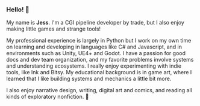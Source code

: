 ### Hello! 👋

My name is **Jess**. I'm a CGI pipeline developer by trade, but I also enjoy making little games and strange tools!

My professional experience is largely in Python but I work on my own time on learning and developing in languages like C# and Javascript, and in environments such as Unity, UE4+ and Godot. I have a passion for good docs and dev team organization, and my favorite problems involve systems and understanding ecosystems. I really enjoy experimenting with indie tools, like Ink and Bitsy. My educational background is in game art, where I learned that I like building systems and mechanics a little bit more.

I also enjoy narrative design, writing, digital art and comics, and reading all kinds of exploratory nonfiction. 🌱

<!--
**jes-so/jes-so** is a ✨ _special_ ✨ repository because its `README.md` (this file) appears on your GitHub profile.

Here are some ideas to get you started:

- 🔭 I’m currently working on ...
- 🌱 I’m currently learning ...
- 👯 I’m looking to collaborate on ...
- 🤔 I’m looking for help with ...
- 💬 Ask me about ...
- 📫 How to reach me: ...
- 😄 Pronouns: ...
- ⚡ Fun fact: ...
-->
